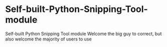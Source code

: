 # Self-built-Python-Snipping-Tool-module
Self-built Python Snipping Tool module
Welcome the big guy to correct, but also welcome the majority of users to use
